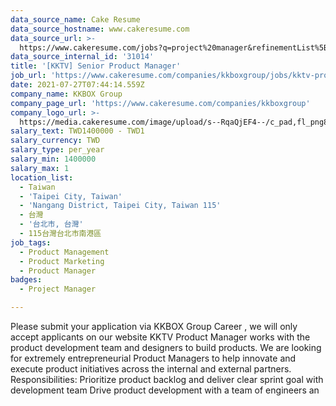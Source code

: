 ```yaml
---
data_source_name: Cake Resume
data_source_hostname: www.cakeresume.com
data_source_url: >-
  https://www.cakeresume.com/jobs?q=project%20manager&refinementList%5Blang_name%5D%5B0%5D=English&refinementList%5Bsalary_type%5D=per_year&range%5Bsalary_range%5D%5Bmin%5D=1000000&page=2
data_source_internal_id: '31014'
title: '[KKTV] Senior Product Manager'
job_url: 'https://www.cakeresume.com/companies/kkboxgroup/jobs/kktv-product-manager'
date: 2021-07-27T07:44:14.559Z
company_name: KKBOX Group
company_page_url: 'https://www.cakeresume.com/companies/kkboxgroup'
company_logo_url: >-
  https://media.cakeresume.com/image/upload/s--RqaQjEF4--/c_pad,fl_png8,h_200,w_200/v1604375754/f9qlpok430hwd4k1zx95.png
salary_text: TWD1400000 - TWD1
salary_currency: TWD
salary_type: per_year
salary_min: 1400000
salary_max: 1
location_list:
  - Taiwan
  - 'Taipei City, Taiwan'
  - 'Nangang District, Taipei City, Taiwan 115'
  - 台灣
  - '台北市, 台灣'
  - 115台灣台北市南港區
job_tags:
  - Product Management
  - Product Marketing
  - Product Manager
badges:
  - Project Manager

---
```


Please submit your application via KKBOX Group Career , we will only accept applicants on our website KKTV Product Manager works with the product development team and designers to build products. We are looking for extremely entrepreneurial Product Managers to help innovate and execute product initiatives across the internal and external partners. Responsibilities: Prioritize product backlog and deliver clear sprint goal with development team Drive product development with a team of engineers an